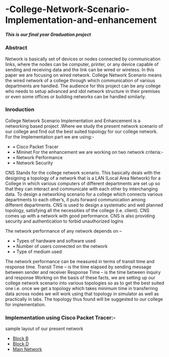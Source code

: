 # -College-Network-Scenario-Implementation-and-enhancement
##### This is our final year Graduation project

### Abstract
Network is basically set of devices or nodes connected by communication links, where the nodes can be computer, printer, or any device capable of sending and receiving data and the link can be wired or wireless. In this paper we are focusing on wired network. College Network Scenario means the wired network of a college through which communication of various departments are handled. The audience for this project can be any college who needs to setup advanced and idol network structure in their premises or even some offices or building networks can be handled similarly.  

### Inroduction
College Network Scenario Implementation and Enhancement is a networking based project .Where we study the present network scenario of our college and find out the best suited topology for our college network.
For the Implementation part we are using:-
* •	Cisco Packet Tracer 
* •	 Mininet
For the enhancement we are working on two network criteria:-
* •	Network Performance
* •	Network Security

CNS Stands for the college network scenario. This basically deals with the designing a topology of a network that is a LAN (Local Area Network) for a College in which various computers of different departments are set up so that they can interact and communicate with each other by interchanging data. To design a networking scenario for a college which connects various departments to each other’s, it puts forward communication among different departments. CNS is used to design a systematic and well planned topology, satisfying all the necessities of the college (i.e. client). CNS comes up with a network with good performance. CNS is also providing security and authentication to forbid unauthorized logins

The network performance of any network depends on –
* •	Types of hardware and software used
* •	Number of users connected on the network
* •	Type of medium used

The network performance can be measured in terms of transit time and response time.
Transit Time – is the time elapsed by sending message between sender and receiver
Response Time – is the time between inquiry and response
Working on the basis of these facts, we are setting up our college network scenario into various topologies so as to get the best suited one i.e. once we get a topology which takes minimum time in transferring data across nodes we will work using that topology in simulator as well as practically in labs. The topology thus found will be suggested to our college for implementation.

### Implementation using Cisco Packet Tracer:-
sample layout of our present network
* [Block B](https://github.com/yashi10sharma/-College-Network-Scenario-Implementation-and-enhancement/blob/main/Block%20B.pkt)
* [Block D](https://github.com/yashi10sharma/-College-Network-Scenario-Implementation-and-enhancement/blob/main/Block%20D.pkt)
* [Main Network](https://github.com/yashi10sharma/-College-Network-Scenario-Implementation-and-enhancement/blob/main/Main%20Network.pkt)
